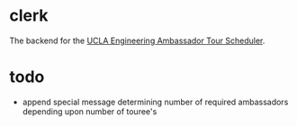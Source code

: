 clerk
=====

The backend for the [UCLA Engineering Ambassador Tour Scheduler](https://github.com/lowellbander/tourseas).

todo
====

* append special message determining number of required ambassadors depending upon number of touree's
